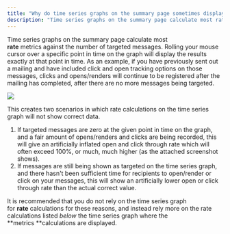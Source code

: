 ```yaml
---
title: "Why do time series graphs on the summary page sometimes display inaccurate rate calculations?"
description: "Time series graphs on the summary page calculate most rate metrics against the number of targeted messages Rolling your mouse cursor over a specific point in time on the graph will display the results exactly at that point in time As an example if you have previously sent out a..."
---
```


Time series graphs on the summary page calculate most **rate** metrics against the number of targeted messages. Rolling your mouse cursor over a specific point in time on the graph will display the results exactly at that point in time. As an example, if you have previously sent out a mailing and have included click and open tracking options on those messages, clicks and opens/renders will continue to be registered after the mailing has completed, after there are no more messages being targeted. 

![](media/time-series-rate-calculations/ratecalculations_original.png)

This creates two scenarios in which rate calculations on the time series graph will not show correct data.

1.  If targeted messages are zero at the given point in time on the graph, and a fair amount of opens/renders and clicks are being recorded, this will give an artificially inflated open and click through rate which will often exceed 100%, or much, much higher (as the attached screenshot shows).
2.  If messages are still being shown as targeted on the time series graph, and there hasn't been sufficient time for recipients to open/render or click on your messages, this will show an artificially lower open or click through rate than the actual correct value.

It is recommended that you do not rely on the time series graph for **rate** calculations for these reasons, and instead rely more on the rate calculations listed *below* the time series graph where the **metrics **calculations are displayed.
